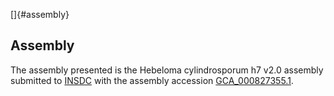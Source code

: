[]{#assembly}

Assembly
--------

The assembly presented is the Hebeloma cylindrosporum h7 v2.0 assembly
submitted to [INSDC](http://www.insdc.org) with the assembly accession
[GCA\_000827355.1](http://www.ebi.ac.uk/ena/data/view/GCA_000827355.1).
